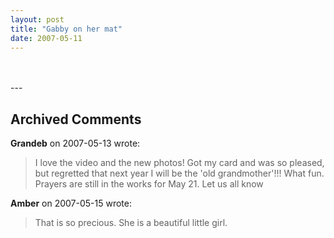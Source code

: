 ```yaml
---
layout: post
title: "Gabby on her mat"
date: 2007-05-11
---
```


<div id="matVideo"> </div><br/><script type="text/javascript"> var so = new SWFObject("http://vid170.photobucket.com/player.swf?file=http://vid170.photobucket.com/albums/u252/mjpalad/P1000641.flv", "matVideo", "430", "389", "8", "#EDEBDA"); so.write("matVideo"); </script>
---

## Archived Comments

**Grandeb** on 2007-05-13 wrote:

> I love the video and the new photos!  Got my card and was so pleased, but regretted that next year I will be the 'old grandmother'!!!  What fun.  Prayers are still in the works for May 21.  Let us all know

**Amber** on 2007-05-15 wrote:

> That is so precious.  She is a beautiful little girl.

